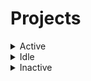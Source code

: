 # Projects

<details>
  <summary>Active</summary>
  
  
</details>


<details>
  <summary>Idle</summary>
  
  * [Menu Builder]()
</details>

<details>
  <summary>Inactive</summary>
  
  <details>
  &nbsp; <summary>Tagpro Scripts</summary>
   
  * [Link to TP Scripts]()
  * [or copy scripts and have them update from github]()
  </details>
  
  * [Operation PacMan]()
</details>
